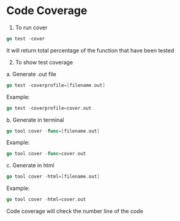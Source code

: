 # Code Coverage

1. To run cover

```go
go test -cover
```

It will return total percentage of the function that have been tested

2. To show test coverage

a. Generate .out file

```go
go test -coverprofile=[filename.out]
```

Example:

```go
go test -coverprofile=cover.out
```

b. Generate in terminal

```go
go tool cover -func=[filename.out]
```

Example:

```go
go tool cover -func=cover.out
```

c. Generate in html

```go
go tool cover -html=[filename.out]
```

Example:

```go
go tool cover -html=cover.out
```

Code coverage will check the number line of the code